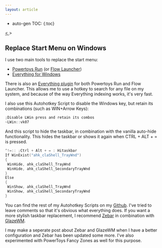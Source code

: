 ```yaml
---
layout: article
---
```

* auto-gen TOC:
{:toc}

<a class="prev" href="/articles/whynottrump"> < </a>
<a class="next"> > </a>

## Replace Start Menu on Windows

I use two main tools to replace the start menu:
- [Powertoys Run](https://learn.microsoft.com/en-us/windows/powertoys/run) (or [Flow Launcher](https://www.flowlauncher.com/))
- [Everything for Windows](https://www.voidtools.com/downloads/)

There is also an [Everything plugin](https://github.com/lin-ycv/EverythingPowerToys) for both Powertoys Run and Flow Launcher. This allows me to use a hotkey to search for any file on my system, and because of the way Everything indexing works, it's very fast.

I also use this Autohotkey Script to disable the Windows key, but retain its combinations (such as WIN+Arrow Keys):

```c      
;Disable LWin press and retain its combos
~LWin::vk07
```

And this script to hide the taskbar, in combination with the vanilla auto-hide functionality. This hides the taskbar or shows it again when CTRL + ALT + = is pressed.

```c
^!=:: ;Ctrl + Alt + = : Hitaskbar
If WinExist("ahk_claShell_TrayWnd")
{
 WinHide, ahk_claShell_TrayWnd
 WinHide, ahk_claShell_SecondaryTrayWnd
}
Else
{
 WinShow, ahk_claShell_TrayWnd
 WinShow, ahk_claShell_SecondaryTrayWnd
}
```

You can find the rest of my Autohotkey Scripts on my [Github](https://github.com/wfurney13/dotfiles/blob/master/ahk/hotkeys.ahk). I've tried to leave comments so that it's obvious what everything does. If you want a more stylish taskbar replacement, I recommend [Zebar](https://github.com/glzr-io/zebar) in combination with [GlazeWM](https://github.com/glzr-io/glazewm). 

I may make a seperate post about Zebar and GlazeWM when I have a better configuration and Zebar has been updated some more. I've also experimented with PowerToys Fancy Zones as well for this purpose.